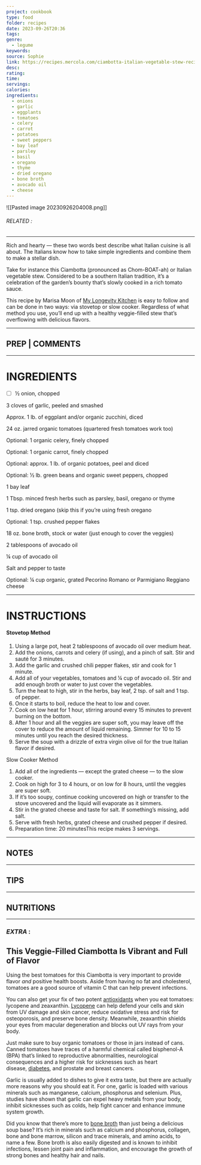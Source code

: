 ```yaml
---
project: cookbook
type: food
folder: recipes
date: 2023-09-26T20:36
tags: 
genre:
  - legume
keywords: 
source: Sophie
link: https://recipes.mercola.com/ciambotta-italian-vegetable-stew-recipe.aspx?utm_source=prnl&utm_medium=email&utm_content=art2&utm_campaign=20161030Z1_C&et_cid=DM124455&et_rid=1731291381
desc: 
rating: 
time: 
servings: 
calories: 
ingredients:
  - onions
  - garlic
  - eggplants
  - tomatoes
  - celery
  - carrot
  - potatoes
  - sweet peppers
  - bay leaf
  - parsley
  - basil
  - oregano
  - thyme
  - dried oregano
  - bone broth
  - avocado oil
  - cheese
---
```


![[Pasted image 20230926204008.png]]
###### *RELATED* : 
---
Rich and hearty — these two words best describe what Italian cuisine is all about. The Italians know how to take simple ingredients and combine them to make a stellar dish.

Take for instance this Ciambotta (pronounced as Chom-BOAT-ah) or Italian vegetable stew. Considered to be a southern Italian tradition, it’s a celebration of the garden’s bounty that’s slowly cooked in a rich tomato sauce.

This recipe by Marisa Moon of [My Longevity Kitchen](http://mylongevitykitchen.com/) is easy to follow and can be done in two ways: via stovetop or slow cooker. Regardless of what method you use, you’ll end up with a healthy veggie-filled stew that’s overflowing with delicious flavors.

---
## PREP | COMMENTS



---
# INGREDIENTS

- [ ] ½ onion, chopped

3 cloves of garlic, peeled and smashed

Approx. 1 lb. of eggplant and/or organic zucchini, diced

24 oz. jarred organic tomatoes (quartered fresh tomatoes work too)

Optional: 1 organic celery, finely chopped

Optional: 1 organic carrot, finely chopped

Optional: approx. 1 lb. of organic potatoes, peel and diced

Optional: ½ lb. green beans and organic sweet peppers, chopped

1 bay leaf

1 Tbsp. minced fresh herbs such as parsley, basil, oregano or thyme

1 tsp. dried oregano (skip this if you’re using fresh oregano

Optional: 1 tsp. crushed pepper flakes

18 oz. bone broth, stock or water (just enough to cover the veggies)

2 tablespoons of avocado oil

¼ cup of avocado oil

Salt and pepper to taste

Optional: ¼ cup organic, grated Pecorino Romano or Parmigiano Reggiano cheese

---
# INSTRUCTIONS

#### Stovetop Method

1. Using a large pot, heat 2 tablespoons of avocado oil over medium heat.
2. Add the onions, carrots and celery (if using), and a pinch of salt. Stir and sauté for 3 minutes.
3. Add the garlic and crushed chili pepper flakes, stir and cook for 1 minute.
4. Add all of your vegetables, tomatoes and ¼ cup of avocado oil. Stir and add enough broth or water to just cover the vegetables.
5. Turn the heat to high, stir in the herbs, bay leaf, 2 tsp. of salt and 1 tsp. of pepper.
6. Once it starts to boil, reduce the heat to low and cover.
7. Cook on low heat for 1 hour, stirring around every 15 minutes to prevent burning on the bottom.
8. After 1 hour and all the veggies are super soft, you may leave off the cover to reduce the amount of liquid remaining. Simmer for 10 to 15 minutes until you reach the desired thickness.
9. Serve the soup with a drizzle of extra virgin olive oil for the true Italian flavor if desired.

Slow Cooker Method
1. Add all of the ingredients — except the grated cheese — to the slow cooker.
2. Cook on high for 3 to 4 hours, or on low for 8 hours, until the veggies are super soft.
3. If it’s too soupy, continue cooking uncovered on high or transfer to the stove uncovered and the liquid will evaporate as it simmers.
4. Stir in the grated cheese and taste for salt. If something’s missing, add salt.
5. Serve with fresh herbs, grated cheese and crushed pepper if desired.
6. Preparation time: 20 minutesThis recipe makes 3 servings.

---
## NOTES



---
## TIPS



---
## NUTRITIONS



---
### *EXTRA* :


## This Veggie-Filled Ciambotta Is Vibrant and Full of Flavor

Using the best tomatoes for this Ciambotta is very important to provide flavor _and_ positive health boosts. Aside from having no fat and cholesterol, tomatoes are a good source of vitamin C that can help prevent infections.

You can also get your fix of two potent [antioxidants](https://articles.mercola.com/antioxidants.aspx) when you eat tomatoes: lycopene and zeaxanthin. [Lycopene](https://articles.mercola.com/vitamins-supplements/lycopene.aspx) can help defend your cells and skin from UV damage and skin cancer, reduce oxidative stress and risk for osteoporosis, and preserve bone density. Meanwhile, zeaxanthin shields your eyes from macular degeneration and blocks out UV rays from your body.

Just make sure to buy organic tomatoes or those in jars instead of cans. Canned tomatoes have traces of a harmful chemical called bisphenol-A (BPA) that’s linked to reproductive abnormalities, neurological consequences and a higher risk for sicknesses such as heart disease, [diabetes](https://www.mercola.com/diabetes.aspx), and prostate and breast cancers.

Garlic is usually added to dishes to give it extra taste, but there are actually more reasons why you should eat it. For one, garlic is loaded with various minerals such as manganese, calcium, phosphorus and selenium. Plus, studies have shown that garlic can expel heavy metals from your body, inhibit sicknesses such as colds, help fight cancer and enhance immune system growth.

Did you know that there’s more to [bone broth](https://recipes.mercola.com/bone-broth-recipe.aspx) than just being a delicious soup base? It’s rich in minerals such as calcium and phosphorus, collagen, bone and bone marrow, silicon and trace minerals, and amino acids, to name a few. Bone broth is also easily digested and is known to inhibit infections, lessen joint pain and inflammation, and encourage the growth of strong bones and healthy hair and nails.
